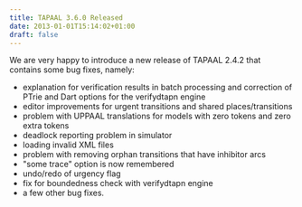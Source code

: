 ```yaml
---
title: TAPAAL 3.6.0 Released 
date: 2013-01-01T15:14:02+01:00
draft: false
---
```


We are very happy to introduce a new release of TAPAAL 2.4.2 that contains some bug fixes, namely:

 

- explanation for verification results in batch processing and correction of PTrie and Dart options for the verifydtapn engine
- editor improvements for urgent transitions and shared places/transitions
- problem with UPPAAL translations for models with zero tokens and zero extra tokens
- deadlock reporting problem in simulator
- loading invalid XML files
- problem with removing orphan transitions that have inhibitor arcs
- "some trace" option is now remembered
- undo/redo of urgency flag
- fix for boundedness check with verifydtapn engine
- a few other bug fixes.